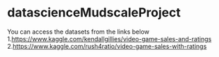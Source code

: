 # datascienceMudscaleProject
You can access the datasets from the links below
1.https://www.kaggle.com/kendallgillies/video-game-sales-and-ratings
2.https://www.kaggle.com/rush4ratio/video-game-sales-with-ratings
